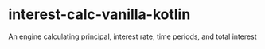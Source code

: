 # interest-calc-vanilla-kotlin
An engine calculating principal, interest rate, time periods, and total interest
